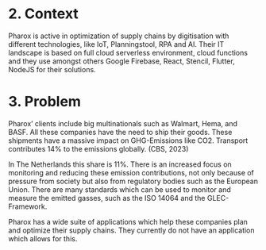 # 2. Context

Pharox is active in optimization of supply chains by digitisation with different technologies, like IoT, Planningstool, RPA and AI. Their IT landscape is based on full cloud serverless environment, cloud functions and they use amongst others Google Firebase, React, Stencil, Flutter, NodeJS for their solutions.

# 3. Problem

Pharox’ clients include big multinationals such as Walmart, Hema, and BASF. All these companies have the need to ship their goods. These shipments have a massive impact on GHG-Emissions like CO2. Transport contributes 14% to the emissions globally.  (CBS, 2023)

In The Netherlands this share is 11%. There is an increased focus on monitoring and reducing these emission contributions, not only because of pressure from society but also from regulatory bodies such as the European Union. There are many standards which can be used to monitor and measure the emitted gasses, such as the ISO 14064 and the GLEC-Framework.

Pharox has a wide suite of applications which help these companies plan and optimize their supply chains. They currently do not have an application which allows for this.
